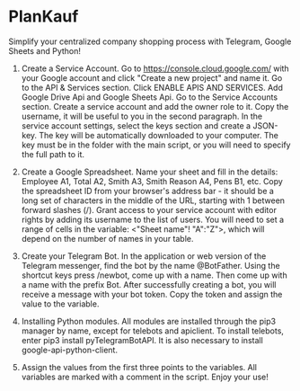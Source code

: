 # PlanKauf

Simplify your centralized company shopping process with Telegram, Google Sheets and Python!


1. Create a Service Account. Go to https://console.cloud.google.com/ with your Google account and click "Create a new project" and name it. Go to the API & Services section. Click ENABLE APIS AND SERVICES. Add Google Drive Api and Google Sheets Api. Go to the Service Accounts section. Create a service account and add the owner role to it. Copy the username, it will be useful to you in the second paragraph. In the service account settings, select the keys section and create a JSON-key. The key will be automatically downloaded to your computer. The key must be in the folder with the main script, or you will need to specify the full path to it.


2. Create a Google Spreadsheet. Name your sheet and fill in the details:
Employee A1, Total A2, Smith A3, Smith Reason A4, Pens B1, etc. Copy the spreadsheet ID from your browser's address bar - it should be a long set of characters in the middle of the URL, starting with 1 between forward slashes (/). Grant access to your service account with editor rights by adding its username to the list of users. You will need to set a range of cells in the variable: <"Sheet name"! "A":"Z">, which will depend on the number of names in your table.


3. Create your Telegram Bot. In the application or web version of the Telegram messenger, find the bot by the name @BotFather. Using the shortcut keys press /newbot, come up with a name. Then come up with a name with the prefix Bot. After successfully creating a bot, you will receive a message with your bot token. Copy the token and assign the value to the variable.


4. Installing Python modules. All modules are installed through the pip3 manager by name, except for telebots and apiclient. To install telebots, enter pip3 install pyTelegramBotAPI. It is also necessary to install google-api-python-client.


5. Assign the values from the first three points to the variables. All variables are marked with a comment in the script. Enjoy your use!
